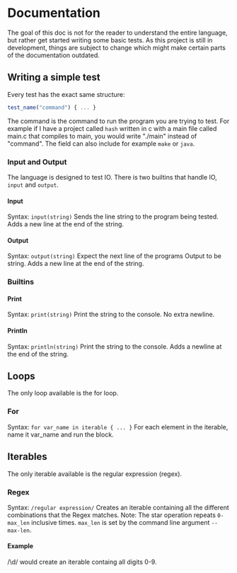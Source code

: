 # Documentation
The goal of this doc is not for the reader to understand the entire language, but rather get started writing some basic tests. As this project  is still in development, things are subject to change which might make certain parts of the documentation outdated.

## Writing a simple test
Every test has the exact same structure:
```javascript
test_name("command") { ... }
```
The command is the command to run the program you are trying to test. For example if I have a project called `hash` written in c with a main file called main.c that compiles to main, you would write "./main" instead of "command". The field can also include for example `make` or `java`.

### Input and Output
The language is designed to test IO. There is two builtins that handle IO, `input` and `output`.

#### Input
Syntax: `input(string)`
Sends the line string to the program being tested. Adds a new line at the end of the string. 

#### Output
Syntax: `output(string)`
Expect the next line of the programs Output to be string. Adds a new line at the end of the string.

### Builtins
#### Print
Syntax: `print(string)`
Print the string to the console. No extra newline.

#### Println
Syntax: `println(string)`
Print the string to the console. Adds a newline at the end of the string.

## Loops
The only loop available is the for loop.

### For
Syntax: `for var_name in iterable { ... }`
For each element in the iterable, name it var_name and run the block.

## Iterables
The only iterable available is the regular expression (regex).

### Regex
Syntax: `/regular expression/`
Creates an iterable containing all the different combinations that the Regex matches. Note: The star operation repeats `0-max_len` inclusive times. `max_len` is set by the command line argument `--max-len`.

#### Example
/\d/ would create an iterable containg all digits 0-9.
